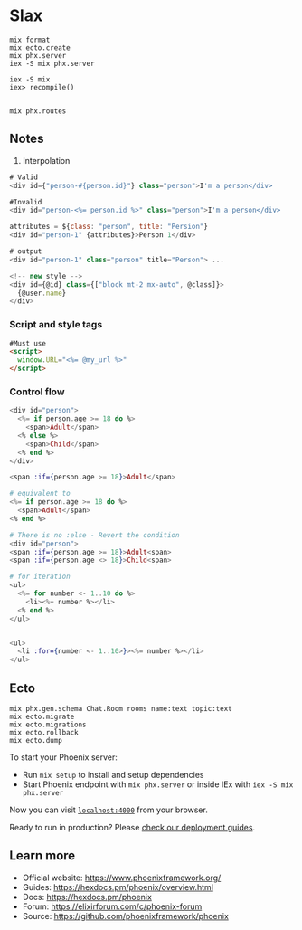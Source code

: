 # Slax

```
mix format
mix ecto.create
mix phx.server
iex -S mix phx.server

iex -S mix
iex> recompile()


mix phx.routes
```

## Notes

1. Interpolation

```js
# Valid
<div id={"person-#{person.id}"} class="person">I'm a person</div>

#Invalid
<div id="person-<%= person.id %>" class="person">I'm a person</div>

```
```js
attributes = ${class: "person", title: "Persion"}
<div id="person-1" {attributes}>Person 1</div>

# output
<div id="person-1" class="person" title="Person"> ...

```

```js
<!-- new style -->
<div id={@id} class={["block mt-2 mx-auto", @class]}>
  {@user.name}
</div>
```

### Script and style tags

```html
#Must use
<script>
  window.URL="<%= @my_url %>"
</script>
```

### Control flow

```elixir
<div id="person">
  <%= if person.age >= 18 do %>
    <span>Adult</span>
  <% else %>
    <span>Child</span>
  <% end %>
</div>

```

```elixir
<span :if={person.age >= 18}>Adult</span>

# equivalent to 
<%= if person.age >= 18 do %>
  <span>Adult</span>
<% end %>

# There is no :else - Revert the condition
<div id="person">
<span :if={person.age >= 18}>Adult<span>
<span :if={person.age <> 18}>Child<span>

```

```elixir
# for iteration
<ul>
  <%= for number <- 1..10 do %>
    <li><%= number %></li>
  <% end %>
</ul>


<ul>
  <li :for={number <- 1..10>}><%= number %></li>
</ul>
```

## Ecto

```
mix phx.gen.schema Chat.Room rooms name:text topic:text
mix ecto.migrate
mix ecto.migrations
mix ecto.rollback
mix ecto.dump
```


To start your Phoenix server:

  * Run `mix setup` to install and setup dependencies
  * Start Phoenix endpoint with `mix phx.server` or inside IEx with `iex -S mix phx.server`

Now you can visit [`localhost:4000`](http://localhost:4000) from your browser.

Ready to run in production? Please [check our deployment guides](https://hexdocs.pm/phoenix/deployment.html).

## Learn more

  * Official website: https://www.phoenixframework.org/
  * Guides: https://hexdocs.pm/phoenix/overview.html
  * Docs: https://hexdocs.pm/phoenix
  * Forum: https://elixirforum.com/c/phoenix-forum
  * Source: https://github.com/phoenixframework/phoenix
